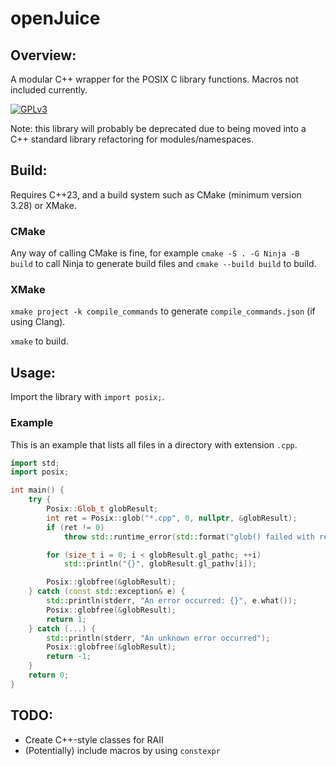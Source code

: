# openJuice

## Overview:
A modular C++ wrapper for the POSIX C library functions. Macros not included currently.

[![GPLv3](https://img.shields.io/badge/license-GPLv3-green)](#)

Note: this library will probably be deprecated due to being moved into a C++ standard library refactoring for modules/namespaces.

## Build:
Requires C++23, and a build system such as CMake (minimum version 3.28) or XMake. 

### CMake
Any way of calling CMake is fine, for example `cmake -S . -G Ninja -B build` to call Ninja to generate build files and `cmake --build build` to build.

### XMake
`xmake project -k compile_commands` to generate `compile_commands.json` (if using Clang).

`xmake` to build.

## Usage:
Import the library with `import posix;`.

### Example
This is an example that lists all files in a directory with extension `.cpp`.
```cpp
import std;
import posix;

int main() {
    try {
        Posix::Glob_t globResult;
        int ret = Posix::glob("*.cpp", 0, nullptr, &globResult);
        if (ret != 0)
            throw std::runtime_error(std::format("glob() failed with return value {}", ret));

        for (size_t i = 0; i < globResult.gl_pathc; ++i)
            std::println("{}", globResult.gl_pathv[i]);

        Posix::globfree(&globResult);
    } catch (const std::exception& e) {
        std::println(stderr, "An error occurred: {}", e.what());
        Posix::globfree(&globResult);
        return 1;
    } catch (...) {
        std::println(stderr, "An unknown error occurred");
        Posix::globfree(&globResult);
        return -1;
    }
    return 0;
}
```

## TODO:
* Create C++-style classes for RAII
* (Potentially) include macros by using `constexpr`
